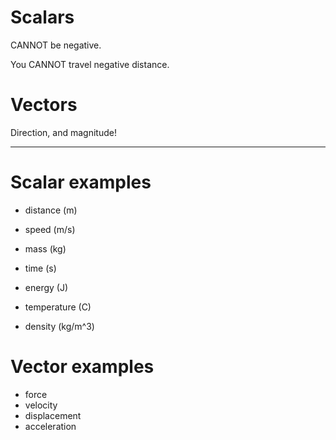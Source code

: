 # Scalars
CANNOT be negative.

You CANNOT travel negative distance.

# Vectors
Direction, and magnitude!

---
# Scalar examples
- distance (m)
- speed (m/s)
- mass (kg)
- time (s)

- energy (J)
- temperature (C)
- density (kg/m^3)

# Vector examples
- force
- velocity
- displacement
- acceleration
